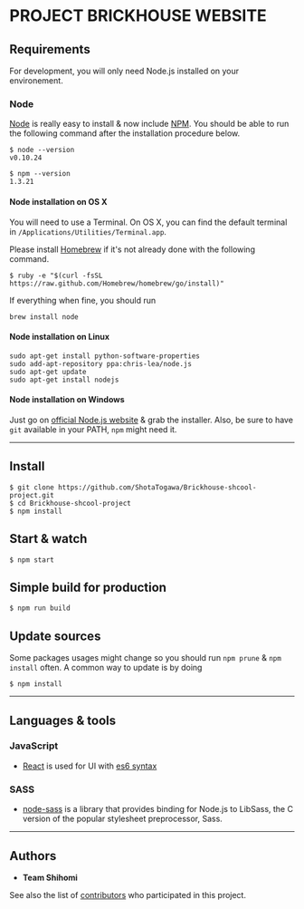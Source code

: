 # PROJECT BRICKHOUSE WEBSITE

## Requirements

For development, you will only need Node.js installed on your environement.

### Node

[Node](http://nodejs.org/) is really easy to install & now include [NPM](https://npmjs.org/).
You should be able to run the following command after the installation procedure
below.

    $ node --version
    v0.10.24

    $ npm --version
    1.3.21

#### Node installation on OS X

You will need to use a Terminal. On OS X, you can find the default terminal in
`/Applications/Utilities/Terminal.app`.

Please install [Homebrew](http://brew.sh/) if it's not already done with the following command.

    $ ruby -e "$(curl -fsSL https://raw.github.com/Homebrew/homebrew/go/install)"

If everything when fine, you should run

    brew install node

#### Node installation on Linux

    sudo apt-get install python-software-properties
    sudo add-apt-repository ppa:chris-lea/node.js
    sudo apt-get update
    sudo apt-get install nodejs

#### Node installation on Windows

Just go on [official Node.js website](http://nodejs.org/) & grab the installer.
Also, be sure to have `git` available in your PATH, `npm` might need it.

---

## Install

    $ git clone https://github.com/ShotaTogawa/Brickhouse-shcool-project.git
    $ cd Brickhouse-shcool-project
    $ npm install

## Start & watch

    $ npm start

## Simple build for production

    $ npm run build

## Update sources

Some packages usages might change so you should run `npm prune` & `npm install` often.
A common way to update is by doing

    $ npm install

---

## Languages & tools


### JavaScript

- [React](http://facebook.github.io/react) is used for UI with [es6 syntax](http://es6.github.io/)

### SASS

- [node-sass](https://github.com/sass/node-sass) is a library that provides binding for Node.js to LibSass, the C version of the popular stylesheet preprocessor, Sass.

---

## Authors

* **Team Shihomi**

See also the list of [contributors](https://github.com/ShotaTogawa/Brickhouse-shcool-project/graphs/contributors) who participated in this project.

